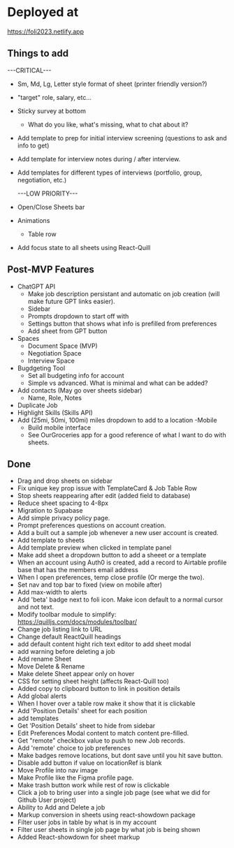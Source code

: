 # Deployed at

https://foli2023.netlify.app

## Things to add

---CRITICAL---

- Sm, Md, Lg, Letter style format of sheet (printer friendly version?)
- "target" role, salary, etc...
- Sticky survey at bottom
  - What do you like, what's missing, what to chat about it?
- Add template to prep for initial interview screening (questions to ask and info to get)
- Add template for interview notes during / after interview.
- Add templates for different types of interviews (portfolio, group, negotiation, etc.)

  ---LOW PRIORITY---

- Open/Close Sheets bar
- Animations
  - Table row
- Add focus state to all sheets using React-Quill

## Post-MVP Features

- ChatGPT API
  - Make job description persistant and automatic on job creation (will make future GPT links easier).
  - Sidebar
  - Prompts dropdown to start off with
  - Settings button that shows what info is prefilled from preferences
  - Add sheet from GPT button
- Spaces
  - Document Space (MVP)
  - Negotiation Space
  - Interview Space
- Bugdgeting Tool
  - Set all budgeting info for account
  - Simple vs advanced. What is minimal and what can be added?
- Add contacts (May go over sheets sidebar)
  - Name, Role, Notes
- Duplicate Job
- Highlight Skills (Skills API)
- Add (25mi, 50mi, 100mi) miles dropdown to add to a location
  -Mobile
  - Build mobile interface
  - See OurGroceries app for a good reference of what I want to do with sheets.

## Done

- Drag and drop sheets on sidebar
- Fix unique key prop issue with TemplateCard & Job Table Row
- Stop sheets reappearing after edit (added field to database)
- Reduce sheet spacing to 4-8px
- Migration to Supabase
- Add simple privacy policy page.
- Prompt preferences questions on account creation.
- Add a built out a sample job whenever a new user account is created.
- Add template to sheets
- Add template preview when clicked in template panel
- Make add sheet a dropdown button to add a sheeet or a template
- When an account using Auth0 is created, add a record to Airtable profile base that has the members email address
- When I open preferences, temp close profile (Or merge the two).
- Set nav and top bar to fixed (view on mobile after)
- Add max-width to alerts
- Add 'beta' badge next to foli icon. Make icon default to a normal cursor and not text.
- Modify toolbar module to simplify: https://quilljs.com/docs/modules/toolbar/
- Change job listing link to URL
- Change default ReactQuill headings
- add default content hight rich text editor to add sheet modal
- add warning before deleting a job
- Add rename Sheet
- Move Delete & Rename
- Make delete Sheet appear only on hover
- CSS for setting sheet height (affects React-Quill too)
- Added copy to clipboard button to link in position details
- Add global alerts
- When I hover over a table row make it show that it is clickable
- Add 'Position Details' sheet for each position
- add templates
- Get 'Position Details' sheet to hide from sidebar
- Edit Preferences Modal content to match content pre-filled.
- Get "remote" checkbox value to push to new Job records.
- Add 'remote' choice to job preferences
- Make badges remove locations, but dont save until you hit save button.
- Disable add button if value on locationRef is blank
- Move Profile into nav image
- Make Profile like the Figma profile page.
- Make trash button work while rest of row is clickable
- Click a job to bring user into a single job page (see what we did for Github User project)
- Ability to Add and Delete a job
- Markup conversion in sheets using react-showdown package
- Filter user jobs in table by what is in my account
- Filter user sheets in single job page by what job is being shown
- Added React-showdown for sheet markup
